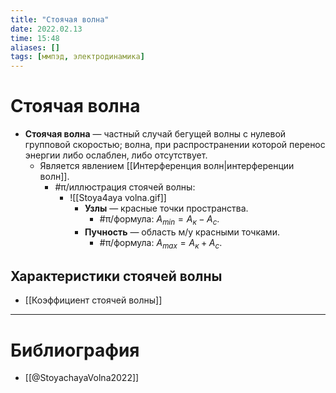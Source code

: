 ```yaml
---
title: "Стоячая волна"
date: 2022.02.13
time: 15:48
aliases: []
tags: [ммпэд, электродинамика]
---
```


# Стоячая волна

- **Стоячая волна** — частный случай бегущей волны с нулевой групповой скоростью; волна, при распространении которой перенос энергии либо ослаблен, либо отсутствует.
	- Является явлением [[Интерференция волн|интерференции волн]].
		- #π/иллюстрация стоячей волны:
			- ![[Stoya4aya volna.gif]]
				- **Узлы** — красные точки пространства.
					- #π/формула: $A_{min}=A_к-A_с$.
				- **Пучность** — область м/у красными точками.
					- #π/формула: $A_{max}=A_к+A_с$.

## Характеристики стоячей волны

- [[Коэффициент стоячей волны]]

---

# Библиография

- [[@StoyachayaVolna2022]]